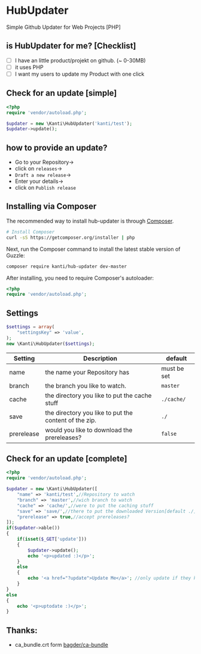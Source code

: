 HubUpdater
==========

Simple Github Updater for Web Projects [PHP]

is HubUpdater for me? [Checklist]
----------
- [ ] I have an little product/projekt on github. (~ 0-30MB)
- [ ] it uses PHP
- [ ] I want my users to update my Product with one click

Check for an update [simple]
----------
```php
<?php
require 'vendor/autoload.php';

$updater = new \Kanti\HubUpdater('kanti/test');
$updater->update();
```

how to provide an update?
----------
- Go to your Repository->
- click on ``releases``->
- ``Draft a new release``->
- Enter your details->
- click on ``Publish release``


Installing via Composer
----------

The recommended way to install hub-updater is through
[Composer](http://getcomposer.org).

```bash
# Install Composer
curl -sS https://getcomposer.org/installer | php
```

Next, run the Composer command to install the latest stable version of Guzzle:

```bash
composer require kanti/hub-updater dev-master
```

After installing, you need to require Composer's autoloader:

```php
<?php
require 'vendor/autoload.php';
```


Settings
----------
```php
$settings = array(
	"settingsKey" => 'value',
);
new \Kanti\HubUpdater($settings);
```
|Setting|Description|default|
|---|---|---|
|name|the name your Repository has |must be set|
|branch|the branch you like to watch. |``master``|
|cache|the directory you like to put the cache stuff |``./cache/``|
|save|the directory you like to put the content of the zip. |``./``|
|prerelease|would you like to download the prereleases? |``false``|

Check for an update [complete]
----------
```php
<?php
require 'vendor/autoload.php';

$updater = new \Kanti\HubUpdater([
	"name" => 'kanti/test',//Repository to watch
	"branch" => 'master',//wich branch to watch
	"cache" => 'cache/',//were to put the caching stuff
	"save" => 'save/',//there to put the downloaded Version[default ./]
	"prerelease" => true,//accept prereleases?
]);
if($updater->able())
{
	if(isset($_GET['update']))
	{
		$updater->update();
		echo '<p>updated :)</p>';
	}
	else
	{
		echo '<a href="?update">Update Me</a>';	//only update if they klick this link	
	}
}
else
{
	echo '<p>uptodate :)</p>';
}
```
Thanks:
----------
- ca_bundle.crt form [bagder/ca-bundle](https://github.com/bagder/ca-bundle)
